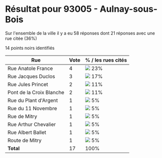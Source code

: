 # Résultat pour 93005 - Aulnay-sous-Bois

Sur l'ensemble de la ville il y a eu 58 réponses dont 21 réponses avec une rue citée (36%)

14 points noirs identifiés

| Rue | Vote | % / les rues cités|
|-----|------|-------------------|
| Rue Anatole France | 4 | <img src="../../img/bar_23.gif" />&nbsp;23%|
| Rue Jacques Duclos | 3 | <img src="../../img/bar_17.gif" />&nbsp;17%|
| Rue Jules Princet | 2 | <img src="../../img/bar_11.gif" />&nbsp;11%|
| Pont de la Croix Blanche | 2 | <img src="../../img/bar_11.gif" />&nbsp;11%|
| Rue du Plant d'Argent | 1 | <img src="../../img/bar_5.gif" />&nbsp;5%|
| Rue du 11 Novembre | 1 | <img src="../../img/bar_5.gif" />&nbsp;5%|
| Rue de Mitry | 1 | <img src="../../img/bar_5.gif" />&nbsp;5%|
| Rue Arthur Chevalier | 1 | <img src="../../img/bar_5.gif" />&nbsp;5%|
| Rue Albert Ballet | 1 | <img src="../../img/bar_5.gif" />&nbsp;5%|
| Route de Mitry | 1 | <img src="../../img/bar_5.gif" />&nbsp;5%|
| **Total** | 17 | 100%|
